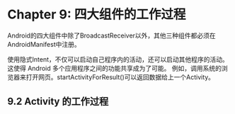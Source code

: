 <h1>Chapter 9: 四大组件的工作过程</h1>
Android的四大组件中除了BroadcastReceiver以外，其他三种组件都必须在AndroidManifest中注册。

使用隐式Intent，不仅可以启动自己程序内的活动，还可以启动其他程序的活动。这使得 Android 多个应用程序之间的功能共享成为了可能。
例如，调用系统的浏览器来打开网页。startActivityForResult()可以返回数据给上一个Activity。

<h2>9.2 Activity 的工作过程</h2>
